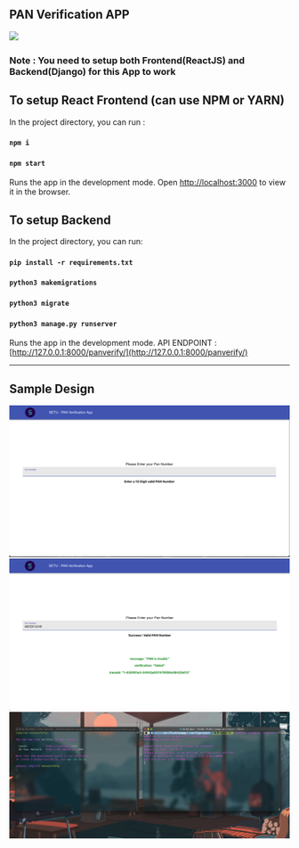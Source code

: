 ## PAN Verification APP
<img src="https://camo.githubusercontent.com/8dfd81322b66fbc3a67ae3f237c7fd4045e337bc6576acba7e2d7441afb87b6a/68747470733a2f2f736574752d64657369676e2e73332e616d617a6f6e6177732e636f6d2f7075626c69632d6173736574732f77616c6c7061706572732f323032312f736574752d31362e6a7067"><br>

### Note : You need to setup both Frontend(ReactJS) and Backend(Django) for this App to work  

## To setup React Frontend (can use NPM or YARN)
In the project directory, you can run :

#### `npm i`
#### `npm start`

Runs the app in the development mode.
Open [http://localhost:3000](http://localhost:3000) to view it in the browser.

## To setup Backend
In the project directory, you can run:

#### `pip install -r requirements.txt`
#### `python3 makemigrations`
#### `python3 migrate`
#### `python3 manage.py runserver`

Runs the app in the development mode.
API ENDPOINT : [http://127.0.0.1:8000/panverify/](http://127.0.0.1:8000/panverify/)

<hr>
<h2><strong>Sample Design</strong></h2>
<img src="mockups/im1.png"><br>
<img src="mockups/im2.png"><br>
<img src="mockups/im3.png"><br>